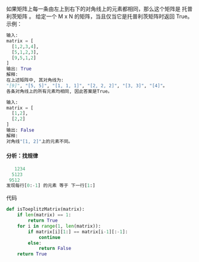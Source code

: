 如果矩阵上每一条由左上到右下的对角线上的元素都相同，那么这个矩阵是 托普利茨矩阵 。
给定一个 M x N 的矩阵，当且仅当它是托普利茨矩阵时返回 True。
示例：
```python
输入:
matrix = [
  [1,2,3,4],
  [5,1,2,3],
  [9,5,1,2]
]
输出: True
解释:
在上述矩阵中, 其对角线为:
"[9]", "[5, 5]", "[1, 1, 1]", "[2, 2, 2]", "[3, 3]", "[4]"。
各条对角线上的所有元素均相同, 因此答案是True。

输入:
matrix = [
  [1,2],
  [2,2]
]
输出: False
解释:
对角线"[1, 2]"上的元素不同。
```
#### 分析：找规律
```python
   1234
  5123
 9512
发现每行[0:-1] 的元素 等于 下一行[1:]
```
代码
```python
def isToeplitzMatrix(matrix):
    if len(matrix) == 1:
        return True
    for i in range(1, len(matrix)):
        if matrix[i][1:] == matrix[i-1][:-1]:
            continue
        else:
            return False
    return True
```
